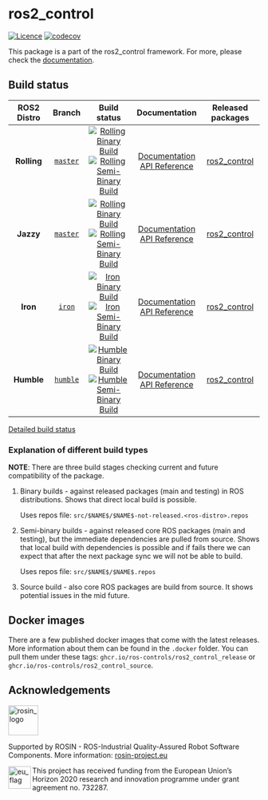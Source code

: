 # ros2_control

[![Licence](https://img.shields.io/badge/License-Apache%202.0-blue.svg)](https://opensource.org/licenses/Apache-2.0)
[![codecov](https://codecov.io/gh/ros-controls/ros2_control/graph/badge.svg?token=idvm1zJXOf)](https://codecov.io/gh/ros-controls/ros2_control)

This package is a part of the ros2_control framework.
For more, please check the [documentation](https://control.ros.org/).


## Build status

ROS2 Distro | Branch | Build status | Documentation | Released packages
:---------: | :----: | :----------: | :-----------: | :---------------:
**Rolling** | [`master`](https://github.com/ros-controls/ros2_control/tree/master) | [![Rolling Binary Build](https://github.com/ros-controls/ros2_control/actions/workflows/rolling-binary-build.yml/badge.svg?branch=master)](https://github.com/ros-controls/ros2_control/actions/workflows/rolling-binary-build.yml?branch=master) <br /> [![Rolling Semi-Binary Build](https://github.com/ros-controls/ros2_control/actions/workflows/rolling-semi-binary-build.yml/badge.svg?branch=master)](https://github.com/ros-controls/ros2_control/actions/workflows/rolling-semi-binary-build.yml?branch=master) | [Documentation](https://control.ros.org/master/index.html) <br /> [API Reference](https://control.ros.org/master/doc/api/index.html) | [ros2_control](https://index.ros.org/p/ros2_control/#rolling)
**Jazzy** | [`master`](https://github.com/ros-controls/ros2_control/tree/master) | [![Rolling Binary Build](https://github.com/ros-controls/ros2_control/actions/workflows/jazzy-binary-build.yml/badge.svg?branch=master)](https://github.com/ros-controls/ros2_control/actions/workflows/jazzy-binary-build.yml?branch=master) <br /> [![Rolling Semi-Binary Build](https://github.com/ros-controls/ros2_control/actions/workflows/jazzy-semi-binary-build.yml/badge.svg?branch=master)](https://github.com/ros-controls/ros2_control/actions/workflows/jazzy-semi-binary-build.yml?branch=master) | [Documentation](https://control.ros.org/jazzy/index.html) <br /> [API Reference](https://control.ros.org/jazzy/doc/api/index.html) | [ros2_control](https://index.ros.org/p/ros2_control/#jazzy)
**Iron** | [`iron`](https://github.com/ros-controls/ros2_control/tree/iron) | [![Iron Binary Build](https://github.com/ros-controls/ros2_control/actions/workflows/iron-binary-build.yml/badge.svg?branch=iron)](https://github.com/ros-controls/ros2_control/actions/workflows/iron-binary-build.yml?branch=iron) <br /> [![Iron Semi-Binary Build](https://github.com/ros-controls/ros2_control/actions/workflows/iron-semi-binary-build.yml/badge.svg?branch=iron)](https://github.com/ros-controls/ros2_control/actions/workflows/iron-semi-binary-build.yml?branch=iron) | [Documentation](https://control.ros.org/iron/index.html) <br /> [API Reference](https://control.ros.org/iron/doc/api/index.html) | [ros2_control](https://index.ros.org/p/ros2_control/#iron)
**Humble** | [`humble`](https://github.com/ros-controls/ros2_control/tree/humble) | [![Humble Binary Build](https://github.com/ros-controls/ros2_control/actions/workflows/humble-binary-build.yml/badge.svg?branch=master)](https://github.com/ros-controls/ros2_control/actions/workflows/humble-binary-build.yml?branch=master) <br /> [![Humble Semi-Binary Build](https://github.com/ros-controls/ros2_control/actions/workflows/humble-semi-binary-build.yml/badge.svg?branch=master)](https://github.com/ros-controls/ros2_control/actions/workflows/humble-semi-binary-build.yml?branch=master) | [Documentation](https://control.ros.org/humble/index.html) <br /> [API Reference](https://control.ros.org/humble/doc/api/index.html) | [ros2_control](https://index.ros.org/p/ros2_control/#humble)

[Detailed build status](.github/workflows/README.md)

### Explanation of different build types

**NOTE**: There are three build stages checking current and future compatibility of the package.

1. Binary builds - against released packages (main and testing) in ROS distributions. Shows that direct local build is possible.

   Uses repos file: `src/$NAME$/$NAME$-not-released.<ros-distro>.repos`

1. Semi-binary builds - against released core ROS packages (main and testing), but the immediate dependencies are pulled from source.
   Shows that local build with dependencies is possible and if fails there we can expect that after the next package sync we will not be able to build.

   Uses repos file: `src/$NAME$/$NAME$.repos`

1. Source build - also core ROS packages are build from source. It shows potential issues in the mid future.


## Docker images
There are a few published docker images that come with the latest releases. More information about them can be found in the `.docker` folder. You can pull them under these tags: `ghcr.io/ros-controls/ros2_control_release` or `ghcr.io/ros-controls/ros2_control_source`.

## Acknowledgements

<a href="http://rosin-project.eu">
  <img src="http://rosin-project.eu/wp-content/uploads/rosin_ack_logo_wide.png"
       alt="rosin_logo" height="60" >
</a>

Supported by ROSIN - ROS-Industrial Quality-Assured Robot Software Components.
More information: <a href="http://rosin-project.eu">rosin-project.eu</a>

<img src="http://rosin-project.eu/wp-content/uploads/rosin_eu_flag.jpg"
     alt="eu_flag" height="45" align="left" >

This project has received funding from the European Union’s Horizon 2020
research and innovation programme under grant agreement no. 732287.
